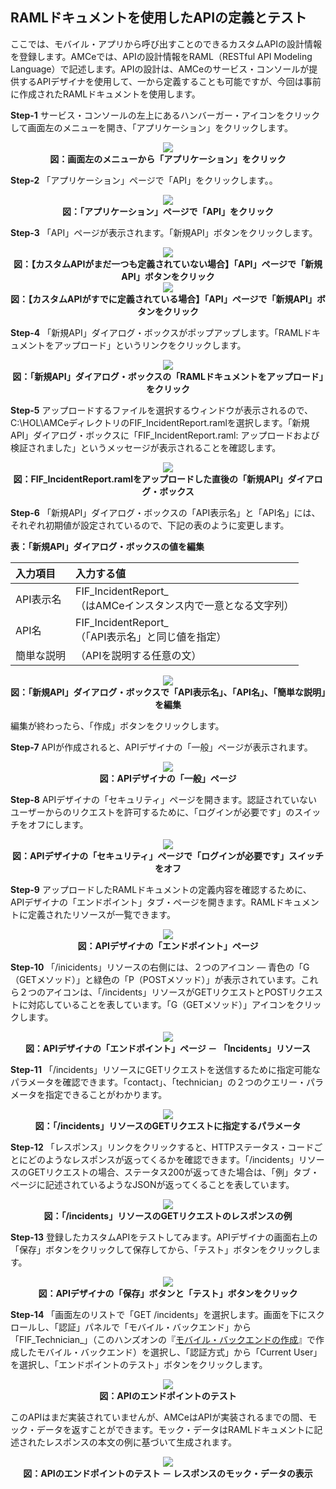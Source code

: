 ## RAMLドキュメントを使用したAPIの定義とテスト

ここでは、モバイル・アプリから呼び出すことのできるカスタムAPIの設計情報を登録します。AMCeでは、APIの設計情報をRAML（RESTful API Modeling Language）で記述します。APIの設計は、AMCeのサービス・コンソールが提供するAPIデザイナを使用して、一から定義することも可能ですが、今回は事前に作成されたRAMLドキュメントを使用します。

**Step-1** サービス・コンソールの左上にあるハンバーガー・アイコンをクリックして画面左のメニューを開き、「アプリケーション」をクリックします。

<div style="text-align: center;">
<img src="images/2.15.png"><br>
<strong>図：画面左のメニューから「アプリケーション」をクリック</strong>
</div>

**Step-2** 「アプリケーション」ページで「API」をクリックします。。

<div style="text-align: center;">
<img src="images/2.16.png"><br>
<strong>図：「アプリケーション」ページで「API」をクリック</strong>
</div>

**Step-3** 「API」ページが表示されます。「新規API」ボタンをクリックします。

<div style="text-align: center;">
<img src="images/2.17.png"><br>
<strong>図：【カスタムAPIがまだ一つも定義されていない場合】「API」ページで「新規API」ボタンをクリック</strong>
</div>

<div style="text-align: center;">
<img src="images/2.18.png"><br>
<strong>図：【カスタムAPIがすでに定義されている場合】「API」ページで「新規API」ボタンをクリック</strong>
</div>

**Step-4** 「新規API」ダイアログ・ボックスがポップアップします。「RAMLドキュメントをアップロード」というリンクをクリックします。

<div style="text-align: center;">
<img src="images/2.19.png"><br>
<strong>図：「新規API」ダイアログ・ボックスの「RAMLドキュメントをアップロード」をクリック</strong>
</div>

**Step-5** アップロードするファイルを選択するウィンドウが表示されるので、C:\HOL\AMCeディレクトリのFIF_IncidentReport.ramlを選択します。「新規API」ダイアログ・ボックスに「FIF_IncidentReport.raml: アップロードおよび検証されました」というメッセージが表示されることを確認します。

<div style="text-align: center;">
<img src="images/2.20.png"><br>
<strong>図：FIF_IncidentReport.ramlをアップロードした直後の「新規API」ダイアログ・ボックス</strong>
</div>

**Step-6** 「新規API」ダイアログ・ボックスの「API表示名」と「API名」には、それぞれ初期値が設定されているので、下記の表のように変更します。

**表：「新規API」ダイアログ・ボックスの値を編集**

| 入力項目 | 入力する値                                                         |
| :------- | :----------------------------------------------------------- |
| API表示名     | FIF_IncidentReport_<xx><br />（<xx>はAMCeインスタンス内で一意となる文字列） |
| API名     | FIF_IncidentReport_<xx><br />（「API表示名」と同じ値を指定） |
| 簡単な説明     | （APIを説明する任意の文）             |

<div style="text-align: center;">
<img src="images/2.21.png"><br>
<strong>図：「新規API」ダイアログ・ボックスで「API表示名」、「API名」、「簡単な説明」を編集</strong>
</div>

編集が終わったら、「作成」ボタンをクリックします。

**Step-7** APIが作成されると、APIデザイナの「一般」ページが表示されます。

<div style="text-align: center;">
<img src="images/2.22.png"><br>
<strong>図：APIデザイナの「一般」ページ</strong>
</div>

**Step-8** APIデザイナの「セキュリティ」ページを開きます。認証されていないユーザーからのリクエストを許可するために、「ログインが必要です」のスイッチをオフにします。

<div style="text-align: center;">
<img src="images/2.23.png"><br>
<strong>図：APIデザイナの「セキュリティ」ページで「ログインが必要です」スイッチをオフ</strong>
</div>

**Step-9** アップロードしたRAMLドキュメントの定義内容を確認するために、APIデザイナの「エンドポイント」タブ・ページを開きます。RAMLドキュメントに定義されたリソースが一覧できます。

<div style="text-align: center;">
<img src="images/2.24.png"><br>
<strong>図：APIデザイナの「エンドポイント」ページ</strong>
</div>

**Step-10** 「/inicidents」リソースの右側には、２つのアイコン ― 青色の「G（GETメソッド）」と緑色の「P（POSTメソッド）」が表示されています。これら２つのアイコンは、「/incidents」リソースがGETリクエストとPOSTリクエストに対応していることを表しています。「G（GETメソッド）」アイコンをクリックします。

<div style="text-align: center;">
<img src="images/2.25.png"><br>
<strong>図：APIデザイナの「エンドポイント」ページ － 「Incidents」リソース</strong>
</div>

**Step-11** 「/incidents」リソースにGETリクエストを送信するために指定可能なパラメータを確認できます。「contact」、「technician」の２つのクエリー・パラメータを指定できることがわかります。

<div style="text-align: center;">
<img src="images/2.26.png"><br>
<strong>図：「/incidents」リソースのGETリクエストに指定するパラメータ</strong>
</div>

**Step-12** 「レスポンス」リンクをクリックすると、HTTPステータス・コードごとにどのようなレスポンスが返ってくるかを確認できます。「/incidents」リソースのGETリクエストの場合、ステータス200が返ってきた場合は、「例」タブ・ページに記述されているようなJSONが返ってくることを表しています。

<div style="text-align: center;">
<img src="images/2.27.png"><br>
<strong>図：「/incidents」リソースのGETリクエストのレスポンスの例</strong>
</div>

**Step-13** 登録したカスタムAPIをテストしてみます。APIデザイナの画面右上の「保存」ボタンをクリックして保存してから、「テスト」ボタンをクリックします。

<div style="text-align: center;">
<img src="images/2.28.png"><br>
<strong>図：APIデザイナの「保存」ボタンと「テスト」ボタンをクリック</strong>
</div>

**Step-14** 「画面左のリストで「GET /incidents」を選択します。画面を下にスクロールし、「認証」パネルで「モバイル・バックエンド」から「FIF_Technician_<xx>」（このハンズオンの『[モバイル・バックエンドの作成](2.backend-1.md)』で作成したモバイル・バックエンド）を選択し、「認証方式」から「Current User」を選択し、「エンドポイントのテスト」ボタンをクリックします。

<div style="text-align: center;">
<img src="images/2.29.png"><br>
<strong>図：APIのエンドポイントのテスト</strong>
</div>

このAPIはまだ実装されていませんが、AMCeはAPIが実装されるまでの間、モック・データを返すことができます。モック・データはRAMLドキュメントに記述されたレスポンスの本文の例に基づいて生成されます。

<div style="text-align: center;">
<img src="images/2.30.png"><br>
<strong>図：APIのエンドポイントのテスト － レスポンスのモック・データの表示</strong>
</div>
